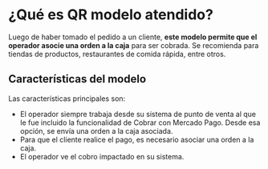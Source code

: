 # ¿Qué es QR modelo atendido?

Luego de haber tomado el pedido a un cliente, **este modelo permite que el operador asocie una orden a la caja** para ser cobrada.
Se recomienda para tiendas de productos, restaurantes de comida rápida, entre otros.

## Características del modelo

Las características principales son:

- El operador siempre trabaja desde su sistema de punto de venta al que le fue incluido la funcionalidad de Cobrar con Mercado Pago. Desde esa opción, se envía una orden a la caja asociada.
- Para que el cliente realice el pago, es necesario asociar una orden a la caja.
- El operador ve el cobro impactado en su sistema.